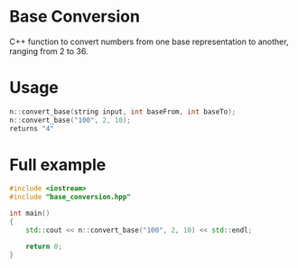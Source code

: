 # Base Conversion
C++ function to convert numbers from one base representation to another, ranging from 2 to 36.

# Usage
```cpp
n::convert_base(string input, int baseFrom, int baseTo);
n::convert_base("100", 2, 10);
returns "4"
```

# Full example
```cpp
#include <iostream>
#include "base_conversion.hpp"

int main()
{
    std::cout << n::convert_base("100", 2, 10) << std::endl;

    return 0;
}
```
